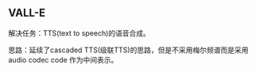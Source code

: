## VALL-E

解决任务：TTS(text to speech)的语音合成。

思路：延续了cascaded TTS(级联TTS)的思路，但是不采用梅尔频谱而是采用 audio codec code 作为中间表示。

